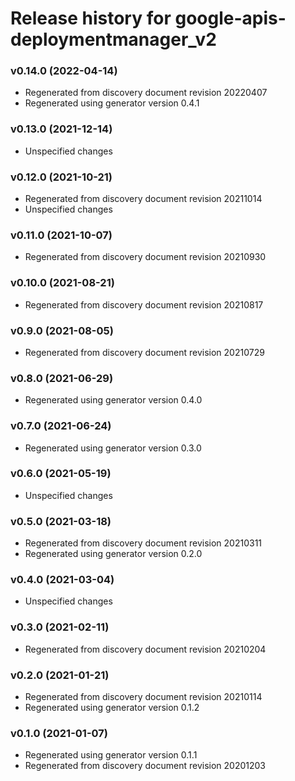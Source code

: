 # Release history for google-apis-deploymentmanager_v2

### v0.14.0 (2022-04-14)

* Regenerated from discovery document revision 20220407
* Regenerated using generator version 0.4.1

### v0.13.0 (2021-12-14)

* Unspecified changes

### v0.12.0 (2021-10-21)

* Regenerated from discovery document revision 20211014
* Unspecified changes

### v0.11.0 (2021-10-07)

* Regenerated from discovery document revision 20210930

### v0.10.0 (2021-08-21)

* Regenerated from discovery document revision 20210817

### v0.9.0 (2021-08-05)

* Regenerated from discovery document revision 20210729

### v0.8.0 (2021-06-29)

* Regenerated using generator version 0.4.0

### v0.7.0 (2021-06-24)

* Regenerated using generator version 0.3.0

### v0.6.0 (2021-05-19)

* Unspecified changes

### v0.5.0 (2021-03-18)

* Regenerated from discovery document revision 20210311
* Regenerated using generator version 0.2.0

### v0.4.0 (2021-03-04)

* Unspecified changes

### v0.3.0 (2021-02-11)

* Regenerated from discovery document revision 20210204

### v0.2.0 (2021-01-21)

* Regenerated from discovery document revision 20210114
* Regenerated using generator version 0.1.2

### v0.1.0 (2021-01-07)

* Regenerated using generator version 0.1.1
* Regenerated from discovery document revision 20201203


